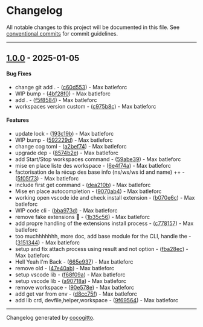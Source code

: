 # Changelog
All notable changes to this project will be documented in this file. See [conventional commits](https://www.conventionalcommits.org/) for commit guidelines.

- - -
## [1.0.0](https://github.com/batleforc/poc-che-dev-cli/compare/68f5c495c7cf4d22af169208ad2db7961713a5a8..1.0.0) - 2025-01-05
#### Bug Fixes
- change git add . - ([c60d553](https://github.com/batleforc/poc-che-dev-cli/commit/c60d55363bcf724d972e7e87c037fa64db52373e)) - Max batleforc
- WIP bump - ([4bf28f0](https://github.com/batleforc/poc-che-dev-cli/commit/4bf28f09889ce3250d1584519977f24f993e82ad)) - Max batleforc
- add . - ([f5f8584](https://github.com/batleforc/poc-che-dev-cli/commit/f5f8584cffb05c125488fbeb79c7eda1e6152b78)) - Max batleforc
- workspaces version custom - ([c975b8c](https://github.com/batleforc/poc-che-dev-cli/commit/c975b8ced97ec436ad2a82e529276a9c2bc6bdde)) - Max batleforc
#### Features
- update lock - ([193c19b](https://github.com/batleforc/poc-che-dev-cli/commit/193c19b947c0015e821a11367dc9b3fb7b392116)) - Max batleforc
- WIP bump - ([592229d](https://github.com/batleforc/poc-che-dev-cli/commit/592229d77785e37efa2236d35ef8dd94ec5625af)) - Max batleforc
- change cog toml - ([a2bef74](https://github.com/batleforc/poc-che-dev-cli/commit/a2bef7469e7194a58d9f422cf7cfa07ee28ab9d0)) - Max batleforc
- upgrade dep - ([8574b2e](https://github.com/batleforc/poc-che-dev-cli/commit/8574b2eaa02188d18466d6e83ab7f5957cceee8b)) - Max batleforc
- add Start/Stop workspaces command - ([59abe39](https://github.com/batleforc/poc-che-dev-cli/commit/59abe3985b6b9dda2ef9737c07b72bbc1e2d6b3f)) - Max batleforc
- mise en place liste des workspace - ([6e4f74a](https://github.com/batleforc/poc-che-dev-cli/commit/6e4f74a8bfcc39a9cdc72c2322e1d5890c460510)) - Max batleforc
- factorisation de la récup des base info (ns/ws/ws id and name) ++ - ([5f05f73](https://github.com/batleforc/poc-che-dev-cli/commit/5f05f73b133a5f601411b9bdb8943a2ce95348a0)) - Max batleforc
- include first get command - ([dea210b](https://github.com/batleforc/poc-che-dev-cli/commit/dea210be666fb15565771dbae9121c55d5bd9e47)) - Max batleforc
- Mise en place autocompletion - ([9070ab4](https://github.com/batleforc/poc-che-dev-cli/commit/9070ab456cad2090af902e2de7a055cacdd0c364)) - Max batleforc
- working open vscode ide and check install extension - ([b070e6c](https://github.com/batleforc/poc-che-dev-cli/commit/b070e6c4c08f431899108e7603155b43ae28c38e)) - Max batleforc
- WIP code cli - ([bba973d](https://github.com/batleforc/poc-che-dev-cli/commit/bba973dfad043be628a8df5618cc942d516a57f1)) - Max batleforc
- remove fake extensions :rofl: - ([1b35c56](https://github.com/batleforc/poc-che-dev-cli/commit/1b35c56a910f93e7d57ed3868df34308c3bc3bc0)) - Max batleforc
- add propre handling of the extensions install process - ([c778157](https://github.com/batleforc/poc-che-dev-cli/commit/c77815785a67499e13a27b00a114126ba1b73630)) - Max batleforc
- too muchhhhhhh, more doc, add base module for the CLI, handle the - ([3151344](https://github.com/batleforc/poc-che-dev-cli/commit/3151344ece25a759a6c64e4f66426c21c5f29011)) - Max batleforc
- setup and fix attach process using result and not option - ([fba28ec](https://github.com/batleforc/poc-che-dev-cli/commit/fba28ec9c1a9bb15a220afbfe13f6fd2d27f3862)) - Max batleforc
- Hell Yeah I'm Back - ([665e937](https://github.com/batleforc/poc-che-dev-cli/commit/665e937c9fab0fb63c2e87ac18db7f1d8b482698)) - Max batleforc
- remove old - ([47e40ab](https://github.com/batleforc/poc-che-dev-cli/commit/47e40abb1500ec7327f722b4d0ffeccbec51f628)) - Max batleforc
- setup vscode lib - ([f68f09a](https://github.com/batleforc/poc-che-dev-cli/commit/f68f09aaa06af4345c5c7cc75f98cca8ef43c1c1)) - Max batleforc
- setup vscode lib - ([a90718a](https://github.com/batleforc/poc-che-dev-cli/commit/a90718a7052072c7d3273d79c843bfaff4dfd3d3)) - Max batleforc
- remove workspace - ([90e578e](https://github.com/batleforc/poc-che-dev-cli/commit/90e578e06931285fdbda30d0f8eb76056c0b5baa)) - Max batleforc
- add get var from env - ([d8cc75f](https://github.com/batleforc/poc-che-dev-cli/commit/d8cc75f68679afd72ee6314f7dc6dc1f95b0b84a)) - Max batleforc
- add lib crd, devfile,helper,workspace - ([9f69564](https://github.com/batleforc/poc-che-dev-cli/commit/9f695645e321ae62568dfc2722907e2f20d9c23a)) - Max batleforc

- - -

Changelog generated by [cocogitto](https://github.com/cocogitto/cocogitto).